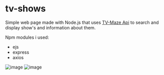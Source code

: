 # tv-shows
Simple web page made with Node.js that uses [TV-Maze Api](https://www.tvmaze.com/api) to search and display show's and information about them.

Npm modules i used:
- ejs
- express
- axios

![image](https://user-images.githubusercontent.com/119688260/215496072-99d21fe2-7474-41f7-be4c-f9fe08ad84fe.png)
![image](https://user-images.githubusercontent.com/119688260/215496346-25faa4d9-cc28-4d68-a792-fb14b5ba90d6.png)
